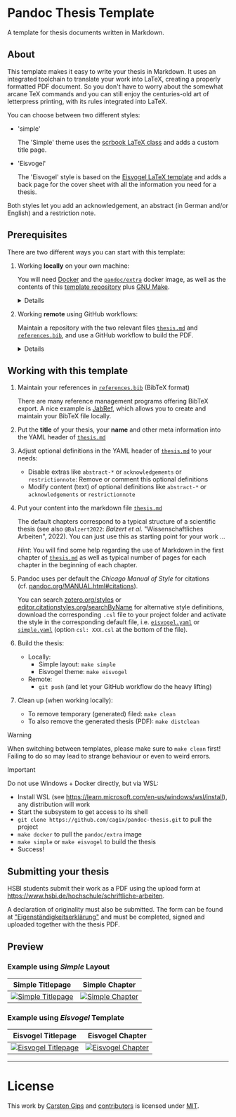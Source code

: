 <!--  pandoc -s -f markdown -t markdown+smart-grid_tables-multiline_tables-simple_tables --columns=94 --reference-links=true  README.md  -o xxx.md  -->

# Pandoc Thesis Template

A template for thesis documents written in Markdown.

## About

This template makes it easy to write your thesis in Markdown. It uses an integrated toolchain
to translate your work into LaTeX, creating a properly formatted PDF document. So you don't
have to worry about the somewhat arcane TeX commands and you can still enjoy the centuries-old
art of letterpress printing, with its rules integrated into LaTeX.

You can choose between two different styles:

-   'simple'

    The 'Simple' theme uses the [scrbook LaTeX class] and adds a custom title page.

-   'Eisvogel'

    The 'Eisvogel' style is based on the [Eisvogel LaTeX template] and adds a back page for
    the cover sheet with all the information you need for a thesis.

Both styles let you add an acknowledgement, an abstract (in German and/or English) and a
restriction note.

## Prerequisites

There are two different ways you can start with this template:

1.  Working **locally** on your own machine:

    You will need [Docker] and the [`pandoc/extra`] docker image, as well as the contents of
    this [template repository] plus [GNU Make].

    <details>

    -   Fork this repository into your own namespace

        Here's a tip: If you don't need the history or future update, just click the '*Use
        this template*' button above!

    -   *Git clone* your repository locally to your machine

    -   Install [Docker]

    -   Fetch the [`pandoc/extra`] docker image containing all dependencies, e.g. pandoc and
        TeX Live: `make docker` or `docker pull pandoc/extra:latest-ubuntu`

        **Note**: You will need about 1.5GB of free disk space:

            $ docker image ls
            REPOSITORY       TAG             IMAGE ID       CREATED       SIZE
            pandoc/extra     latest-ubuntu   4be5559759ed   6 weeks ago   1.27GB

    -   Work on the [`thesis.md`] and [`references.bib`] files to create your thesis and build
        the PDF using `make simple` or `make eisvogel` (see below)

    </details>

2.  Working **remote** using GitHub workflows:

    Maintain a repository with the two relevant files [`thesis.md`] and [`references.bib`],
    and use a GitHub workflow to build the PDF.

    <details>

    -   Either fork this repository into your own namespace or create your own repository
        containing copies of both the [`thesis.md`] and [`references.bib`] files provided here

    -   Create a GitHub workflow in your repository using the GitHub action
        `cagix/pandoc-thesis` that is included in this template, e.g.:

        ``` yaml
        on:
          pull_request:

        jobs:
          compile:
            runs-on: ubuntu-latest
            steps:
              - uses: actions/checkout@v5
              - uses: cagix/pandoc-thesis@master
                with:
                  srcfile: thesis.md
                  targetfile: thesis.pdf
                  bibfile: references.bib
                  template: eisvogel
              - uses: actions/upload-artifact@v4
                with:
                  path: thesis.pdf
                  overwrite: true
        ```

        Please adjust the file names as needed.

    -   Work on the [`thesis.md`] and [`references.bib`] files to create your thesis and build
        the PDF by pushing to your repository (see below)

    </details>

## Working with this template

1.  Maintain your references in [`references.bib`] (BibTeX format)

    There are many reference management programs offering BibTeX export. A nice example is
    [JabRef], which allows you to create and maintain your BibTeX file locally.

2.  Put the **title** of your thesis, your **name** and other meta information into the YAML
    header of [`thesis.md`]

3.  Adjust optional definitions in the YAML header of [`thesis.md`] to your needs:

    -   Disable extras like `abstract-*` or `acknowledgements` or `restrictionnote`: Remove or
        comment this optional definitions
    -   Modify content (text) of optional definitions like `abstract-*` or `acknowledgements`
        or `restrictionnote`

4.  Put your content into the markdown file [`thesis.md`]

    The default chapters correspond to a typical structure of a scientific thesis (see also
    `@Balzert2022`: *Balzert et al.* "Wissenschaftliches Arbeiten", 2022). You can just use
    this as starting point for your work ...

    *Hint*: You will find some help regarding the use of Markdown in the first chapter of
    [`thesis.md`] as well as typical number of pages for each chapter in the beginning of each
    chapter.

5.  Pandoc uses per default the *Chicago Manual of Style* for citations
    (cf. [pandoc.org/MANUAL.html#citations]).

    You can search [zotero.org/styles] or [editor.citationstyles.org/searchByName] for
    alternative style definitions, download the corresponding `.csl` file to your project
    folder and activate the style in the corresponding default file, i.e. [`eisvogel.yaml`] or
    [`simple.yaml`] (option `csl: XXX.csl` at the bottom of the file).

6.  Build the thesis:

    -   Locally:
        -   Simple layout: `make simple`
        -   Eisvogel theme: `make eisvogel`
    -   Remote:
        -   `git push` (and let your GitHub workflow do the heavy lifting)

7.  Clean up (when working locally):

    -   To remove temporary (generated) filed: `make clean`
    -   To also remove the generated thesis (PDF): `make distclean`

> [!WARNING]
> When switching between templates, please make sure to `make clean` first! Failing to do so
> may lead to strange behaviour or even to weird errors.

> [!IMPORTANT]
> Do not use Windows + Docker directly, but via WSL:
>
> -   Install WSL (see https://learn.microsoft.com/en-us/windows/wsl/install), any
>     distribution will work
> -   Start the subsystem to get access to its shell
> -   `git clone https://github.com/cagix/pandoc-thesis.git` to pull the project
> -   `make docker` to pull the `pandoc/extra` image
> -   `make simple` or `make eisvogel` to build the thesis
> -   Success!

## Submitting your thesis

HSBI students submit their work as a PDF using the upload form at
https://www.hsbi.de/hochschule/schriftliche-arbeiten.

A declaration of originality must also be submitted. The form can be found at
["Eigenständigkeitserklärung"] and must be completed, signed and uploaded together with the
thesis PDF.

## Preview

### Example using *Simple* Layout

| Simple Titlepage         | Simple Chapter         |
|--------------------------|------------------------|
| [![Simple Titlepage]][1] | [![Simple Chapter]][1] |

### Example using *Eisvogel* Template

| Eisvogel Titlepage         | Eisvogel Chapter         |
|----------------------------|--------------------------|
| [![Eisvogel Titlepage]][2] | [![Eisvogel Chapter]][2] |

----------------------------------------------------------------------------------------------

# License

This work by [Carsten Gips] and [contributors] is licensed under [MIT].

  [scrbook LaTeX class]: https://ctan.org/pkg/scrbook
  [Eisvogel LaTeX template]: https://github.com/Wandmalfarbe/pandoc-latex-template
  [Docker]: https://www.docker.com/
  [`pandoc/extra`]: https://hub.docker.com/r/pandoc/extra/
  [template repository]: https://github.com/cagix/pandoc-thesis
  [GNU Make]: https://www.gnu.org/software/make/
  [`thesis.md`]: thesis.md
  [`references.bib`]: references.bib
  [JabRef]: https://www.jabref.org/
  [pandoc.org/MANUAL.html#citations]: https://pandoc.org/MANUAL.html#citations
  [zotero.org/styles]: https://www.zotero.org/styles
  [editor.citationstyles.org/searchByName]: https://editor.citationstyles.org/searchByName/
  [`eisvogel.yaml`]: ./eisvogel.yaml
  [`simple.yaml`]: ./simple.yaml
  ["Eigenständigkeitserklärung"]: https://www.hsbi.de/media/hochschulverwaltung/dezernat-ii/studserv/pruefungsangelegenheiten/hochschulweite-ordnungen-formulare-und-antraege/eigenstaendigkeitserklaerung
  [Simple Titlepage]: examples/thesis_example_simple_titlepage.png
  [1]: examples/thesis_example_simple.pdf
  [Simple Chapter]: examples/thesis_example_simple_chapter.png
  [Eisvogel Titlepage]: examples/thesis_example_eisvogel_titlepage.png
  [2]: examples/thesis_example_eisvogel.pdf
  [Eisvogel Chapter]: examples/thesis_example_eisvogel_chapter.png
  [Carsten Gips]: https://github.com/cagix
  [contributors]: https://github.com/cagix/pandoc-thesis/graphs/contributors
  [MIT]: https://opensource.org/licenses/MIT
